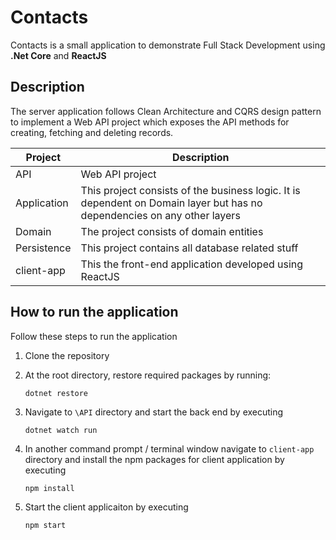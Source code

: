 # Contacts

Contacts is a small application to demonstrate Full Stack Development using **.Net Core** and **ReactJS**

## Description

The server application follows Clean Architecture and CQRS design pattern to implement a Web API project which exposes the API methods for creating, fetching and deleting records.

| Project | Description |
| ------- | ----------- |
| API     | Web API project |
| Application  | This project consists of the business logic. It is dependent on Domain layer but has no dependencies on any other layers |
| Domain  | The project consists of domain entities |
| Persistence | This project contains all database related stuff |
| client-app  | This the front-end application developed using ReactJS |

## How to run the application

Follow these steps to run the application

1. Clone the repository
2. At the root directory, restore required packages by running:
      ```
     dotnet restore
     ```
3. Navigate to `\API` directory and start the back end by executing 
    ```
    dotnet watch run
    ```

4. In another command prompt / terminal window navigate to `client-app` directory and install the npm packages for client application by executing
    ```
    npm install
    ```

5. Start the client applicaiton by executing
    ```
    npm start
    ```
